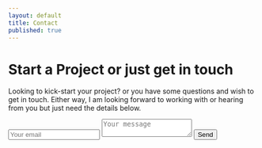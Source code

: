 ```yaml
---
layout: default
title: Contact
published: true
---
```


# Start a Project or just get in touch

Looking to kick-start your project? or you have some questions and wish to get in touch. Either way, I am looking forward to working with or hearing from you but just need the details below.

<form method="POST" action="http://formspree.io/hello@wailaw.me">
  <input type="email" name="email" placeholder="Your email">
  <textarea name="message" placeholder="Your message"></textarea>
  <button type="submit">Send</button>
</form>


